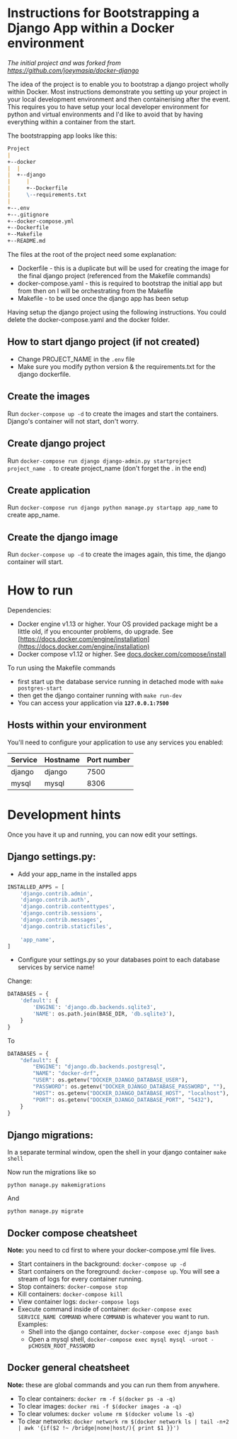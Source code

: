 Instructions for Bootstrapping a Django App within a Docker environment
===========================================

*The initial project and was forked from https://github.com/joeymasip/docker-django*

The idea of the project is to enable you to bootstrap a django project wholly within Docker. Most instructions demonstrate you setting up your project in your local development environment and then containerising after the event. This requires you to have setup your local developer environment for python and virtual environments and I'd like to avoid that by having everything within a container from the start.

The bootstrapping app looks like this:

```md
Project
|
+--docker
|  |
|  +--django
|     |
|     +--Dockerfile
|     \--requirements.txt
|
+--.env
+--.gitignore
+--docker-compose.yml
+--Dockerfile
+--Makefile
+--README.md
```

The files at the root of the project need some explanation:

- Dockerfile - this is a duplicate but will be used for creating the image for the final django project (referenced from the Makefile commands)
- docker-compose.yaml - this is required to bootstrap the initial app but from then on I will be orchestrating from the Makefile
- Makefile - to be used once the django app has been setup

Having setup the django project using the following instructions. You could delete the docker-compose.yaml and the docker folder.

## How to start django project (if not created)

- Change PROJECT_NAME in the `.env` file
- Make sure you modify python version & the requirements.txt for the django dockerfile.

## Create the images

Run `docker-compose up -d` to create the images and start the containers. Django's container will not start, don't worry.

## Create django project

Run `docker-compose run django django-admin.py startproject project_name .` to create project_name (don't forget the . in the end)

## Create application

Run `docker-compose run django python manage.py startapp app_name` to create app_name.

## Create the django image

Run `docker-compose up -d` to create the images again, this time, the django container will start.

# How to run

Dependencies:

  * Docker engine v1.13 or higher. Your OS provided package might be a little old, if you encounter problems, do upgrade. See [https://docs.docker.com/engine/installation](https://docs.docker.com/engine/installation)
  * Docker compose v1.12 or higher. See [docs.docker.com/compose/install](https://docs.docker.com/compose/install/)

To run using the Makefile commands

- first start up the database service running in detached mode with `make postgres-start`
- then get the django container running with `make run-dev`
- You can access your application via **`127.0.0.1:7500`**

## Hosts within your environment

You'll need to configure your application to use any services you enabled:

Service|Hostname |Port number
-------|---------|-----------
django |django   |7500
mysql  |mysql    |8306


# Development hints

Once you have it up and running, you can now edit your settings.

## Django settings.py:

  * Add your app_name in the installed apps

```python
INSTALLED_APPS = [
    'django.contrib.admin',
    'django.contrib.auth',
    'django.contrib.contenttypes',
    'django.contrib.sessions',
    'django.contrib.messages',
    'django.contrib.staticfiles',
    
    'app_name',
]
```


  * Configure your settings.py so your databases point to each database services by service name! 

Change:
```python
DATABASES = {
    'default': {
        'ENGINE': 'django.db.backends.sqlite3',
        'NAME': os.path.join(BASE_DIR, 'db.sqlite3'),
    }
}
```
To
```python
DATABASES = {
    "default": {
        "ENGINE": "django.db.backends.postgresql",
        "NAME": "docker-drf",
        "USER": os.getenv("DOCKER_DJANGO_DATABASE_USER"),
        "PASSWORD": os.getenv("DOCKER_DJANGO_DATABASE_PASSWORD", ""),
        "HOST": os.getenv("DOCKER_DJANGO_DATABASE_HOST", "localhost"),
        "PORT": os.getenv("DOCKER_DJANGO_DATABASE_PORT", "5432"),
    }
}

```

## Django migrations:

In a separate terminal window, open the shell in your django container `make shell`

Now run the migrations like so

`python manage.py makemigrations`

And 

`python manage.py migrate`


## Docker compose cheatsheet

**Note:** you need to cd first to where your docker-compose.yml file lives.

  * Start containers in the background: `docker-compose up -d`
  * Start containers on the foreground: `docker-compose up`. You will see a stream of logs for every container running.
  * Stop containers: `docker-compose stop`
  * Kill containers: `docker-compose kill`
  * View container logs: `docker-compose logs`
  * Execute command inside of container: `docker-compose exec SERVICE_NAME COMMAND` where `COMMAND` is whatever you want to run. Examples:
    * Shell into the django container, `docker-compose exec django bash`
    * Open a mysql shell, `docker-compose exec mysql mysql -uroot -pCHOSEN_ROOT_PASSWORD`

## Docker general cheatsheet

**Note:** these are global commands and you can run them from anywhere.

  * To clear containers: `docker rm -f $(docker ps -a -q)`
  * To clear images: `docker rmi -f $(docker images -a -q)`
  * To clear volumes: `docker volume rm $(docker volume ls -q)`
  * To clear networks: `docker network rm $(docker network ls | tail -n+2 | awk '{if($2 !~ /bridge|none|host/){ print $1 }}')`